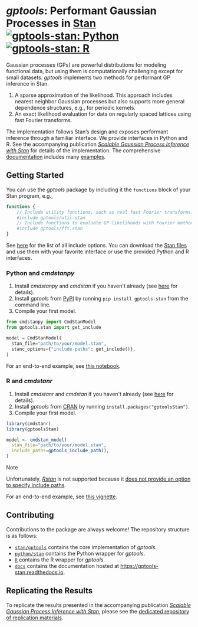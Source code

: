 # *gptools*: Performant Gaussian Processes in [Stan](https://mc-stan.org) [![gptools-stan: Python](https://github.com/onnela-lab/gptools/actions/workflows/python.yml/badge.svg)](https://github.com/onnela-lab/gptools/actions/workflows/python.yml) [![gptools-stan: R](https://github.com/onnela-lab/gptools/actions/workflows/R.yml/badge.svg)](https://github.com/onnela-lab/gptools/actions/workflows/R.yml)

Gaussian processes (GPs) are powerful distributions for modeling functional data, but using them is computationally challenging except for small datasets. *gptools* implements two methods for performant GP inference in Stan.

1. A sparse approximation of the likelihood. This approach includes nearest neighbor Gaussian processes but also supports more general dependence structures, e.g., for periodic kernels.
2. An exact likelihood evaluation for data on regularly spaced lattices using fast Fourier transforms.

The implementation follows Stan’s design and exposes performant inference through a familiar interface. We provide interfaces in Python and R. See the accompanying publication [*Scalable Gaussian Process Inference with Stan*](https://doi.org/10.48550/arXiv.2301.08836) for details of the implementation. The comprehensive [documentation](http://gptools-stan.readthedocs.io/) includes many [examples](https://gptools-stan.readthedocs.io/docs/examples.html).

## Getting Started

You can use the *gptools* package by including it the `functions` block of your Stan program, e.g.,

```stan
functions {
    // Include utility functions, such as real fast Fourier transforms.
    #include gptools/util.stan
    // Include functions to evaluate GP likelihoods with Fourier methods.
    #include gptools/fft.stan
}
```

See [here](stan/gptools) for the list of all include options. You can download the [Stan files](stan) and use them with your favorite interface or use the provided Python and R interfaces.

### Python and *cmdstanpy*

1. Install *cmdstanpy* and *cmdstan* if you haven't already (see [here](https://cmdstanpy.readthedocs.io/en/v1.2.5/installation.html) for details).
2. Install *gptools* from [PyPI](https://pypi.org/project/gptools-stan/) by running `pip install gptools-stan` from the command line.
3. Compile your first model.

```python
from cmdstanpy import CmdStanModel
from gptools.stan import get_include

model = CmdStanModel(
  stan_file="path/to/your/model.stan",
  stanc_options={"include-paths": get_include()},
)
```

For an end-to-end example, see [this notebook](https://gptools-stan.readthedocs.io/docs/getting_started/getting_started.html).

### R and *cmdstanr*

1. Install *cmdstanr* and *cmdstan* if you haven't already (see [here](https://mc-stan.org/cmdstanr/#installation) for details).
2. Install *gptools* from [CRAN](https://cran.r-project.org/package=gptoolsStan) by running `install.packages("gptoolsStan")`.
3. Compile your first model.

```r
library(cmdstanr)
library(gptoolsStan)

model <- cmdstan_model(
  stan_file="path/to/your/model.stan",
  include_paths=gptools_include_path(),
)
```

> [!NOTE]
> Unfortunately, [*Rstan*](https://cran.r-project.org/package=rstan) is not supported because it [does not provide an option to specify include paths](https://discourse.mc-stan.org/t/specifying-include-paths-in-rstan/32182/2).

For an end-to-end example, see [this vignette](https://cran.r-project.org/web/packages/gptoolsStan/vignettes/getting_started.html).

## Contributing

Contributions to the package are always welcome! The repository structure is as follows:

- [`stan/gptools`](stan/gptools) contains the core implementation of *gptools*.
- [`python/stan`](python/stan) contains the Python wrapper for *gptools*.
- [`R`](R) contains the R wrapper for *gptools*.
- [`docs`](docs) contains the documentation hosted at https://gptools-stan.readthedocs.io.

## Replicating the Results

To replicate the results presented in the accompanying publication [*Scalable Gaussian Process Inference with Stan*](https://doi.org/10.48550/arXiv.2301.08836), please see the [dedicated repository of replication materials](https://github.com/onnela-lab/gptools-reproduction-material).
